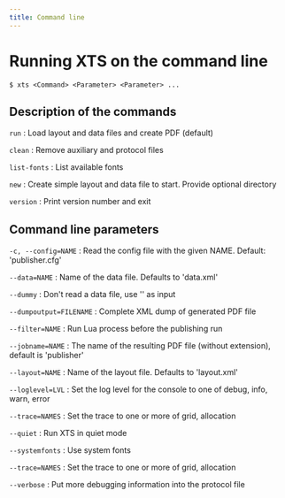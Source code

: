 ```yaml
---
title: Command line
---
```


# Running XTS on the command line

```
$ xts <Command> <Parameter> <Parameter> ...
```

## Description of the commands

`run`
:   Load layout and data files and create PDF (default)

`clean`
:   Remove auxiliary and protocol files

`list-fonts`
:    List available fonts

`new`
:    Create simple layout and data file to start. Provide optional directory

`version`
:    Print version number and exit

## Command line parameters


`-c, --config=NAME`
:   Read the config file with the given NAME. Default: 'publisher.cfg'

`--data=NAME`
:   Name of the data file. Defaults to 'data.xml'

`--dummy`
:   Don't read a data file, use '<data />' as input

`--dumpoutput=FILENAME`
:   Complete XML dump of generated PDF file

`--filter=NAME`
:   Run Lua process before the publishing run

`--jobname=NAME`
:   The name of the resulting PDF file (without extension), default is 'publisher'

`--layout=NAME`
:   Name of the layout file. Defaults to 'layout.xml'

`--loglevel=LVL`
:   Set the log level for the console to one of debug, info, warn, error

`--trace=NAMES`
:   Set the trace to one or more of grid, allocation

`--quiet`
:   Run XTS in quiet mode

`--systemfonts`
:   Use system fonts

`--trace=NAMES`
:   Set the trace to one or more of grid, allocation

`--verbose`
:   Put more debugging information into the protocol file

